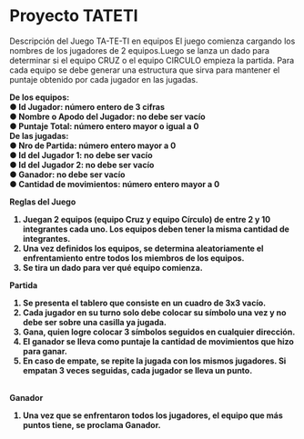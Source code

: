 # Proyecto TATETI
Descripción del Juego TA-TE-TI en equipos
El juego comienza cargando los nombres de los jugadores de 2
equipos.Luego se lanza un dado para determinar si el equipo CRUZ o el equipo CIRCULO empieza la partida.
Para cada equipo se debe generar una estructura que sirva para
mantener el puntaje obtenido por cada jugador en las jugadas.

<b>De los equipos:<br>
● Id Jugador: número entero de 3 cifras<br>
● Nombre o Apodo del Jugador: no debe ser vacío<br>
● Puntaje Total: número entero mayor o igual a 0<br>
De las jugadas:<br>
● Nro de Partida: número entero mayor a 0<br>
● Id del Jugador 1: no debe ser vacío<br>
● Id del Jugador 2: no debe ser vacío<br>
● Ganador: no debe ser vacío<br>
● Cantidad de movimientos: número entero mayor a 0<br>

Reglas del Juego
1. Juegan 2 equipos (equipo Cruz y equipo Círculo) de entre 2 y 10 integrantes
cada uno. Los equipos deben tener la misma cantidad de integrantes.<br>
2. Una vez definidos los equipos, se determina aleatoriamente el enfrentamiento
entre todos los miembros de los equipos.<br>
3. Se tira un dado para ver qué equipo comienza.<br>
   
Partida
1. Se presenta el tablero que consiste en un cuadro de 3x3 vacío.
2. Cada jugador en su turno solo debe colocar su símbolo una vez y no debe ser
sobre una casilla ya jugada.
3. Gana, quien logre colocar 3 símbolos seguidos en cualquier dirección.
4. El ganador se lleva como puntaje la cantidad de movimientos que hizo para
ganar.
5. En caso de empate, se repite la jugada con los mismos jugadores. Si empatan 3
veces seguidas, cada jugador se lleva un punto.

<br>Ganador</br>
1. Una vez que se enfrentaron todos los jugadores, el equipo que más puntos tiene,
se proclama Ganador.
